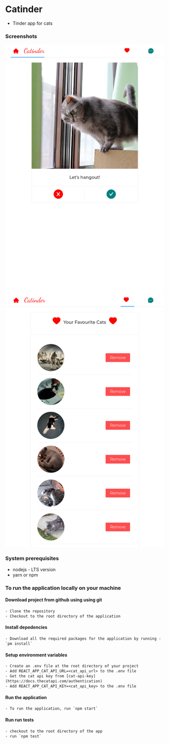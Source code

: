 # Catinder
  - Tinder app for cats

### Screenshots
   ![swipe.png]( ./screenshots/swipe.png )
   ![favourites.png]( ./screenshots/remove.png )

### System prerequisites
 - nodejs - LTS version
 - yarn or npm

### To run the application locally on your machine

  #### Download project from github using using git
    - Clone the repository
    - Checkout to the root directory of the application

  #### Install depedencies
    - Download all the required packages for the application by running - `pm install`

  #### Setup environment variables
    - Create an .env file at the root directory of your project
    - Add REACT_APP_CAT_API_URL=<cat_api_url> to the .env file
    - Get the cat api key from [cat-api-key](https://docs.thecatapi.com/authentication)
    - Add REACT_APP_CAT_API_KEY=<cat_api_key> to the .env file

  #### Run the application
    - To run the application, run `npm start`

  #### Run run tests
    - checkout to the root directory of the app
    - run `npm test`

